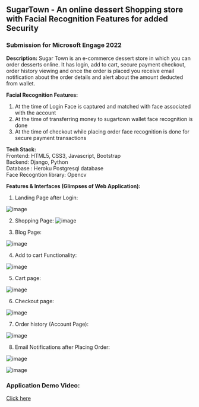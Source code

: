  <b><h2>SugarTown - An online dessert Shopping store with Facial Recognition Features for added Security</h2></b>

<b><h3>Submission for Microsoft Engage 2022</b></h3>

<b>Description:</b> Sugar Town is an e-commerce dessert store in which you can order desserts online. It has login, add to cart, secure payment checkout, order history viewing  and once the order is placed you receive email notification about the order details and alert about the amount deducted from wallet. 

<b>Facial Recognition Features:</b>
1) At the time of Login Face is captured and matched with face associated with the account
2) At the time of transferring money to sugartown wallet face recognition is done
3) At the time of checkout while placing order face recognition is done for secure  payment transactions



<b>Tech Stack:</b><br/>
Frontend: HTML5, CSS3, Javascript, Bootstrap<br />
Backend: Django, Python<br />
Database : Heroku Postgresql database<br />
Face Recogntion library: Opencv<br />


<b>Features & Interfaces (Glimpses of Web Application):</b>

1) Landing Page after Login:

![image](https://user-images.githubusercontent.com/71220869/170699915-85365584-80b7-406f-a390-58243b5b6fd1.png)

2) Shopping Page:
![image](https://user-images.githubusercontent.com/71220869/170700478-36cd5c74-586e-4334-83ff-0149bf572a31.png)

3) Blog Page:

![image](https://user-images.githubusercontent.com/71220869/170700633-c2bdd1de-2862-4a99-8204-996d962205d6.png)

4) Add to cart Functionality:

![image](https://user-images.githubusercontent.com/71220869/170700897-226fd630-238d-4132-92d5-d0f7483d5d4c.png)

5) Cart page:

![image](https://user-images.githubusercontent.com/71220869/170701037-83535a8c-5c5e-4ac6-a21f-c5bd59db72aa.png)

6) Checkout page:

![image](https://user-images.githubusercontent.com/71220869/170701424-5e21fdd0-e42b-47fd-99f8-459422c49166.png)

7) Order history (Account Page):

![image](https://user-images.githubusercontent.com/71220869/170701613-0af58d2d-5d8f-45cd-9bdf-d52fb45b38ff.png)

8) Email Notifications after Placing Order:

![image](https://user-images.githubusercontent.com/71220869/170705543-fc159788-8bae-47bf-8d75-df4c81aeede5.png)


![image](https://user-images.githubusercontent.com/71220869/170705632-8494874f-b26a-4c31-bb87-42277f28c8e3.png)



<b><h3>Application Demo Video:</h3></b>

<a href="https://www.youtube.com/watch?v=sQ-Oh5dcSsM">Click here</a>




